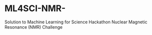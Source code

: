 # ML4SCI-NMR-
Solution to Machine Learning for Science Hackathon Nuclear Magnetic Resonance (NMR) Challenge
